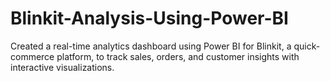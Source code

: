 # Blinkit-Analysis-Using-Power-BI
Created a real-time analytics dashboard using Power BI for Blinkit, a quick-commerce platform, to track sales, orders, and customer insights with interactive visualizations.

